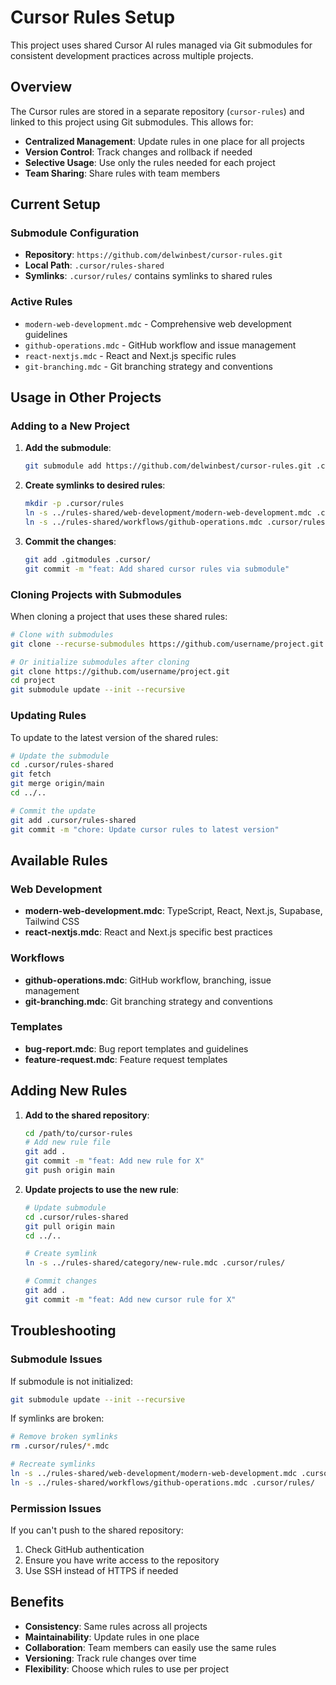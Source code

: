 # Cursor Rules Setup

This project uses shared Cursor AI rules managed via Git submodules for consistent development practices across multiple projects.

## Overview

The Cursor rules are stored in a separate repository (`cursor-rules`) and linked to this project using Git submodules. This allows for:

- **Centralized Management**: Update rules in one place for all projects
- **Version Control**: Track changes and rollback if needed
- **Selective Usage**: Use only the rules needed for each project
- **Team Sharing**: Share rules with team members

## Current Setup

### Submodule Configuration
- **Repository**: `https://github.com/delwinbest/cursor-rules.git`
- **Local Path**: `.cursor/rules-shared`
- **Symlinks**: `.cursor/rules/` contains symlinks to shared rules

### Active Rules
- `modern-web-development.mdc` - Comprehensive web development guidelines
- `github-operations.mdc` - GitHub workflow and issue management
- `react-nextjs.mdc` - React and Next.js specific rules
- `git-branching.mdc` - Git branching strategy and conventions

## Usage in Other Projects

### Adding to a New Project

1. **Add the submodule**:
   ```bash
   git submodule add https://github.com/delwinbest/cursor-rules.git .cursor/rules-shared
   ```

2. **Create symlinks to desired rules**:
   ```bash
   mkdir -p .cursor/rules
   ln -s ../rules-shared/web-development/modern-web-development.mdc .cursor/rules/
   ln -s ../rules-shared/workflows/github-operations.mdc .cursor/rules/
   ```

3. **Commit the changes**:
   ```bash
   git add .gitmodules .cursor/
   git commit -m "feat: Add shared cursor rules via submodule"
   ```

### Cloning Projects with Submodules

When cloning a project that uses these shared rules:

```bash
# Clone with submodules
git clone --recurse-submodules https://github.com/username/project.git

# Or initialize submodules after cloning
git clone https://github.com/username/project.git
cd project
git submodule update --init --recursive
```

### Updating Rules

To update to the latest version of the shared rules:

```bash
# Update the submodule
cd .cursor/rules-shared
git fetch
git merge origin/main
cd ../..

# Commit the update
git add .cursor/rules-shared
git commit -m "chore: Update cursor rules to latest version"
```

## Available Rules

### Web Development
- **modern-web-development.mdc**: TypeScript, React, Next.js, Supabase, Tailwind CSS
- **react-nextjs.mdc**: React and Next.js specific best practices

### Workflows
- **github-operations.mdc**: GitHub workflow, branching, issue management
- **git-branching.mdc**: Git branching strategy and conventions

### Templates
- **bug-report.mdc**: Bug report templates and guidelines
- **feature-request.mdc**: Feature request templates

## Adding New Rules

1. **Add to the shared repository**:
   ```bash
   cd /path/to/cursor-rules
   # Add new rule file
   git add .
   git commit -m "feat: Add new rule for X"
   git push origin main
   ```

2. **Update projects to use the new rule**:
   ```bash
   # Update submodule
   cd .cursor/rules-shared
   git pull origin main
   cd ../..
   
   # Create symlink
   ln -s ../rules-shared/category/new-rule.mdc .cursor/rules/
   
   # Commit changes
   git add .
   git commit -m "feat: Add new cursor rule for X"
   ```

## Troubleshooting

### Submodule Issues

If submodule is not initialized:
```bash
git submodule update --init --recursive
```

If symlinks are broken:
```bash
# Remove broken symlinks
rm .cursor/rules/*.mdc

# Recreate symlinks
ln -s ../rules-shared/web-development/modern-web-development.mdc .cursor/rules/
ln -s ../rules-shared/workflows/github-operations.mdc .cursor/rules/
```

### Permission Issues

If you can't push to the shared repository:
1. Check GitHub authentication
2. Ensure you have write access to the repository
3. Use SSH instead of HTTPS if needed

## Benefits

- **Consistency**: Same rules across all projects
- **Maintainability**: Update rules in one place
- **Collaboration**: Team members can easily use the same rules
- **Versioning**: Track rule changes over time
- **Flexibility**: Choose which rules to use per project
